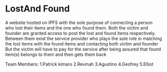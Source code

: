 # LostAnd Found
A website hosted on IPFS with the sole purpose of connecting a person who lost their items and the one who found them.
Both the victim and founder are granted access to post the lost and found items respectively.
Between them exist the service provider who plays the sole role in matching the lost items with the found items and contacting both victim and founder
But the victim will have to pay for the service after being assured that found item(s) belongs to them and then gets them back

Team Members:
1.Patrick kimaro 
2.Revinah 
3.Agustino 
4.Geofrey 
5.Elliot
